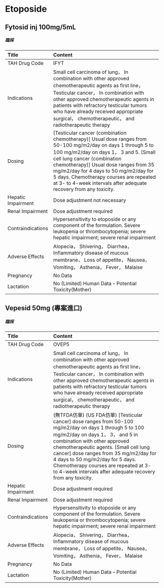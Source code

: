 # Etoposide

## Fytosid inj 100mg/5mL

##### 臨採

| Title              | Content                                                                                                                                                                                                                                                                                                                                                                                |
|:-------------------|:---------------------------------------------------------------------------------------------------------------------------------------------------------------------------------------------------------------------------------------------------------------------------------------------------------------------------------------------------------------------------------------|
| TAH Drug Code      | IFYT                                                                                                                                                                                                                                                                                                                                                                                   |
| Indications        | Small cell carcinoma of lung， In combination with other approved chemotherapeutic agents as first line， Testicular cancer， In combination with other approved chemotherapeutic agents in patients with refractory testicular tumors who have already received appropriate surgical， chemotherapeutic， and radiotherapeutic therapy                                                |
| Dosing             | [Testicular cancer (combination chemotherapy)] Usual dose ranges from 50-100 mg/m2/day on days 1 through 5 to 100 mg/m2/day on days 1， 3 and 5. [Small cell lung cancer (combination chemotherapy)] Usual dose ranges from 35 mg/m2/day for 4 days to 50 mg/m2/day for 5 days. Chemotherapy courses are repeated at 3- to 4-week intervals after adequate recovery from any toxicity. |
| Hepatic Impairment | Dose adjustment not necessary                                                                                                                                                                                                                                                                                                                                                          |
| Renal Impairment   | Dose adjustment required                                                                                                                                                                                                                                                                                                                                                               |
| Contraindications  | Hypersensitivity to etoposide or any component of the formulation. Severe leukopenia or thrombocytopenia; severe hepatic impairment; severe renal impairment                                                                                                                                                                                                                           |
| Adverse Effects    | Alopecia， Shivering， Diarrhea， Inflammatory disease of mucous membrane， Loss of appetite， Nausea， Vomiting， Asthenia， Fever， Malaise                                                                                                                                                                                                                                          |
| Pregnancy          | No Data                                                                                                                                                                                                                                                                                                                                                                                |
| Lactation          | No (Limited) Human Data – Potential Toxicity(Mother)                                                                                                                                                                                                                                                                                                                                   |

## Vepesid 50mg (專案進口)

##### 臨採

| Title              | Content                                                                                                                                                                                                                                                                                                                                                                                                     |
|:-------------------|:------------------------------------------------------------------------------------------------------------------------------------------------------------------------------------------------------------------------------------------------------------------------------------------------------------------------------------------------------------------------------------------------------------|
| TAH Drug Code      | OVEP5                                                                                                                                                                                                                                                                                                                                                                                                       |
| Indications        | Small cell carcinoma of lung， In combination with other approved chemotherapeutic agents as first line， Testicular cancer， In combination with other approved chemotherapeutic agents in patients with refractory testicular tumors who have already received appropriate surgical， chemotherapeutic， and radiotherapeutic therapy                                                                     |
| Dosing             | (無TFDA仿單) (US FDA仿單) [Testicular cancer] dose ranges from 50-100 mg/m2/day on days 1 through 5 to 100 mg/m2/day on days 1， 3， and 5 in combination with other approved chemotherapeutic agents. [Small cell lung cancer] dose ranges from 35 mg/m2/day for 4 days to 50 mg/m2/day for 5 days. Chemotherapy courses are repeated at 3- to 4-week intervals after adequate recovery from any toxicity. |
| Hepatic Impairment | Dose adjustment required                                                                                                                                                                                                                                                                                                                                                                                    |
| Renal Impairment   | Dose adjustment required                                                                                                                                                                                                                                                                                                                                                                                    |
| Contraindications  | Hypersensitivity to etoposide or any component of the formulation. Severe leukopenia or thrombocytopenia; severe hepatic impairment; severe renal impairment                                                                                                                                                                                                                                                |
| Adverse Effects    | Alopecia， Shivering， Diarrhea， Inflammatory disease of mucous membrane， Loss of appetite， Nausea， Vomiting， Asthenia， Fever， Malaise                                                                                                                                                                                                                                                               |
| Pregnancy          | No Data                                                                                                                                                                                                                                                                                                                                                                                                     |
| Lactation          | No (Limited) Human Data – Potential Toxicity(Mother)                                                                                                                                                                                                                                                                                                                                                        |

